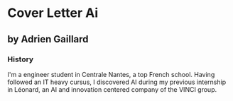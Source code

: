 # Cover Letter Ai 
## by Adrien Gaillard

### History

I'm a engineer student in Centrale Nantes, a top French school. Having followed an IT heavy cursus, I discovered AI during my previous internship in Léonard, an AI and innovation centered company of the VINCI group.